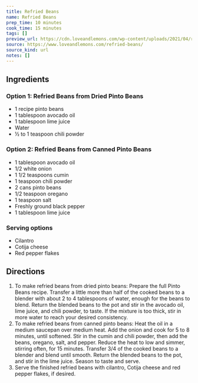 ```yaml
---
title: Refried Beans
name: Refried Beans
prep_time: 10 minutes
cook_time: 15 minutes
tags: []
preview_url: https://cdn.loveandlemons.com/wp-content/uploads/2021/04/refried-beans-150x150.jpg
source: https://www.loveandlemons.com/refried-beans/
source_kind: url
notes: []
---
```


## Ingredients
### Option 1: Refried Beans from Dried Pinto Beans
- 1  recipe pinto beans
- 1 tablespoon avocado oil
- 1 tablespoon lime juice
- Water
- ½ to 1 teaspoon chili powder

### Option 2: Refried Beans from Canned Pinto Beans
- 1 tablespoon avocado oil
- 1/2  white onion
- 1 1/2 teaspoons cumin
- 1 teaspoon chili powder
- 2  cans pinto beans
- 1/2 teaspoon oregano
- 1 teaspoon salt
- Freshly ground black pepper
- 1 tablespoon lime juice

### Serving options
- Cilantro
- Cotija cheese
- Red pepper flakes


## Directions
1. To make refried beans from dried pinto beans: Prepare the full Pinto Beans recipe. Transfer a little more than half of the cooked beans to a blender with about 2 to 4 tablespoons of water, enough for the beans to blend. Return the blended beans to the pot and stir in the avocado oil, lime juice, and chili powder, to taste. If the mixture is too thick, stir in more water to reach your desired consistency.
2. To make refried beans from canned pinto beans: Heat the oil in a medium saucepan over medium heat. Add the onion and cook for 5 to 8 minutes, until softened. Stir in the cumin and chili powder, then add the beans, oregano, salt, and pepper. Reduce the heat to low and simmer, stirring often, for 15 minutes. Transfer 3/4 of the cooked beans to a blender and blend until smooth. Return the blended beans to the pot, and stir in the lime juice. Season to taste and serve.
3. Serve the finished refried beans with cilantro, Cotija cheese and red pepper flakes, if desired.
